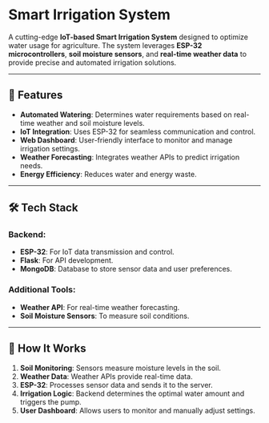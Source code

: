# Smart Irrigation System

A cutting-edge **IoT-based Smart Irrigation System** designed to optimize water usage for agriculture. The system leverages **ESP-32 microcontrollers**, **soil moisture sensors**, and **real-time weather data** to provide precise and automated irrigation solutions.

---

## 🌟 Features

- **Automated Watering**: Determines water requirements based on real-time weather and soil moisture levels.
- **IoT Integration**: Uses ESP-32 for seamless communication and control.
- **Web Dashboard**: User-friendly interface to monitor and manage irrigation settings.
- **Weather Forecasting**: Integrates weather APIs to predict irrigation needs.
- **Energy Efficiency**: Reduces water and energy waste.

---

## 🛠️ Tech Stack

### Backend:
- **ESP-32**: For IoT data transmission and control.
- **Flask**: For API development.
- **MongoDB**: Database to store sensor data and user preferences.

### Additional Tools:
- **Weather API**: For real-time weather forecasting.
- **Soil Moisture Sensors**: To measure soil conditions.

---

## 🚀 How It Works

1. **Soil Monitoring**: Sensors measure moisture levels in the soil.
2. **Weather Data**: Weather APIs provide real-time data.
3. **ESP-32**: Processes sensor data and sends it to the server.
4. **Irrigation Logic**: Backend determines the optimal water amount and triggers the pump.
5. **User Dashboard**: Allows users to monitor and manually adjust settings.
